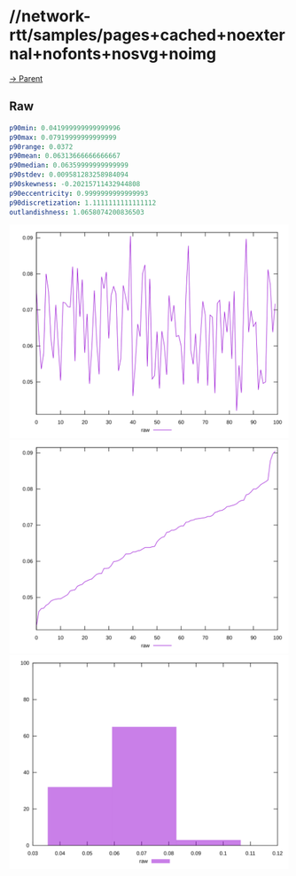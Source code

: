 
# //network-rtt/samples/pages+cached+noexternal+nofonts+nosvg+noimg

[→ Parent](../..)


## Raw


```yaml
p90min: 0.041999999999999996
p90max: 0.07919999999999999
p90range: 0.0372
p90mean: 0.06313666666666667
p90median: 0.06359999999999999
p90stdev: 0.009581283258984094
p90skewness: -0.20215711432944808
p90eccentricity: 0.9999999999999993
p90discretization: 1.1111111111111112
outlandishness: 1.0658074200836503

```

![PLOT: raw-values](./raw/values.svg)![PLOT: raw-sorted](./raw/sorted.svg)![PLOT: raw-histogram](./raw/histogram.svg)